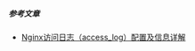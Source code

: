



##### 参考文章
- [Nginx访问日志（access_log）配置及信息详解](https://www.cnblogs.com/czlun/articles/7010591.html)
